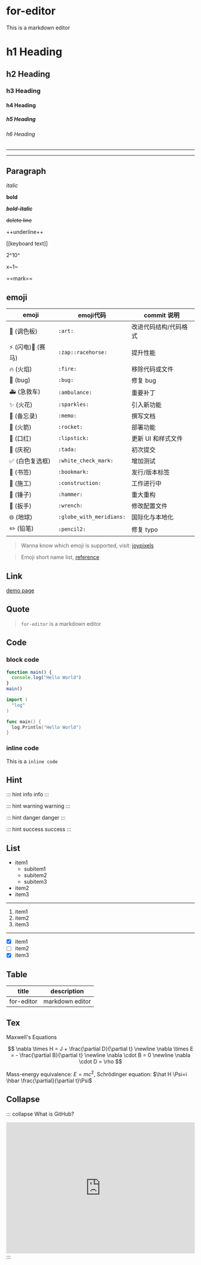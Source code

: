 # for-editor

This is a markdown editor

# h1 Heading
## h2 Heading
### h3 Heading
#### h4 Heading
##### h5 Heading
###### h6 Heading

------------
------------

## Paragraph

*italic*

**bold**

***bold-italic***

~~delete line~~

++underline++

[[keyboard text]]

2^10^

x~1~

==mark==

## emoji

|emoji|	emoji代码	|commit 说明
|----|----|----|
|:art: (调色板)|	```:art:```	|改进代码结构/代码格式
|:zap: (闪电):racehorse: (赛马)|	```:zap::racehorse:```	|提升性能
|:fire: (火焰)|	```:fire:```|	移除代码或文件
|:bug: (bug)|	```:bug:```	|修复 bug
|:ambulance: (急救车)|	```:ambulance:```|	重要补丁
|:sparkles: (火花)|	```:sparkles:```	|引入新功能
|:memo: (备忘录)	|```:memo:```	|撰写文档
|:rocket: (火箭)	|```:rocket:```	|部署功能
|:lipstick: (口红)	|```:lipstick:```	|更新 UI 和样式文件
|:tada: (庆祝)	|```:tada:```	|初次提交
|:white_check_mark: (白色复选框)	|```:white_check_mark:```	|增加测试
|:bookmark: (书签)|	```:bookmark:```	|发行/版本标签
|:construction: (施工)|	```:construction:```	|工作进行中
|:hammer: (锤子)|	```:hammer:```	|重大重构
|:wrench: (扳手)	|```:wrench:```	|修改配置文件
|:globe_with_meridians: (地球)|	```:globe_with_meridians:```|	国际化与本地化
|:pencil2: (铅笔)|	```:pencil2:```|	修复 typo

> Wanna know which emoji is supported, visit: [joypixels](https://www.joypixels.com/emoji)

> Emoji short name list, [reference](https://gist.github.com/oliveratgithub/0bf11a9aff0d6da7b46f1490f86a71eb)

## Link

[demo page](http://demo.cuiko.top/for-editor/)

## Quote

> `for-editor` is a markdown editor

## Code

### block code

```js
function main() {
  console.log("Hello World")
}
main()
```

```go
import (
  "log"
)

func main() {
  log.Println("Hello World")
}
```

### inline code

This is a `inline code`

## Hint

::: hint info
info
:::

::: hint warning
warning
:::

::: hint danger
danger
:::

::: hint success
success
:::

## List

- item1
  - subitem1
  - subitem2
  - subitem3
- item2
- item3

---

1. item1
2. item2
3. item3

---

- [x] item1
- [ ] item2
- [x] item3

## Table

| title      | description     |
| ---------- | --------------- |
| for-editor | markdown editor |

## Tex

Maxwell's Equations

$$
\nabla \times H = J + \frac{\partial D}{\partial t} \newline
\nabla \times E = - \frac{\partial B}{\partial t} \newline
\nabla \cdot B = 0 \newline
\nabla \cdot D = \rho
$$

Mass-energy equivalence: $E = mc^2$, Schrödinger equation: $\hat H \Psi=i \hbar \frac{\partial}{\partial t}\Psi$

## Collapse

::: collapse What is GitHub?
<iframe width="100%" height="350px" src="https://www.youtube.com/embed/w3jLJU7DT5E" frameborder="0" allow="accelerometer; autoplay; clipboard-write; encrypted-media; gyroscope; picture-in-picture" allowfullscreen></iframe>
:::